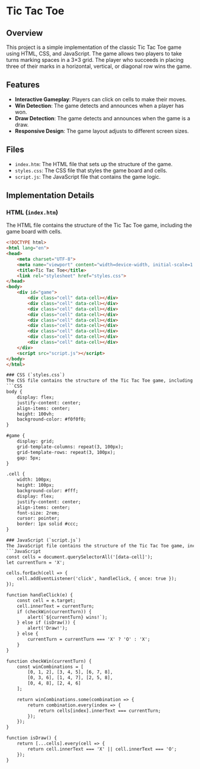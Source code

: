 # Tic Tac Toe

## Overview
This project is a simple implementation of the classic Tic Tac Toe game using HTML, CSS, and JavaScript. The game allows two players to take turns marking spaces in a 3×3 grid. The player who succeeds in placing three of their marks in a horizontal, vertical, or diagonal row wins the game.

## Features
- **Interactive Gameplay**: Players can click on cells to make their moves.
- **Win Detection**: The game detects and announces when a player has won.
- **Draw Detection**: The game detects and announces when the game is a draw.
- **Responsive Design**: The game layout adjusts to different screen sizes.

## Files
- `index.htm`: The HTML file that sets up the structure of the game.
- `styles.css`: The CSS file that styles the game board and cells.
- `script.js`: The JavaScript file that contains the game logic.

## Implementation Details

### HTML (`index.htm`)
The HTML file contains the structure of the Tic Tac Toe game, including the game board with cells.
```html
<!DOCTYPE html>
<html lang="en">
<head>
    <meta charset="UTF-8">
    <meta name="viewport" content="width=device-width, initial-scale=1.0">
    <title>Tic Tac Toe</title>
    <link rel="stylesheet" href="styles.css">
</head>
<body>
    <div id="game">
        <div class="cell" data-cell></div>
        <div class="cell" data-cell></div>
        <div class="cell" data-cell></div>
        <div class="cell" data-cell></div>
        <div class="cell" data-cell></div>
        <div class="cell" data-cell></div>
        <div class="cell" data-cell></div>
        <div class="cell" data-cell></div>
        <div class="cell" data-cell></div>
    </div>
    <script src="script.js"></script>
</body>
</html>

### CSS (`styles.css`)
The CSS file contains the structure of the Tic Tac Toe game, including the game board with cells.
```CSS
body {
    display: flex;
    justify-content: center;
    align-items: center;
    height: 100vh;
    background-color: #f0f0f0;
}

#game {
    display: grid;
    grid-template-columns: repeat(3, 100px);
    grid-template-rows: repeat(3, 100px);
    gap: 5px;
}

.cell {
    width: 100px;
    height: 100px;
    background-color: #fff;
    display: flex;
    justify-content: center;
    align-items: center;
    font-size: 2rem;
    cursor: pointer;
    border: 1px solid #ccc;
}

### JavaScript (`script.js`)
The JavaScript file contains the structure of the Tic Tac Toe game, including the game board with cells.
```JavaScript
const cells = document.querySelectorAll('[data-cell]');
let currentTurn = 'X';

cells.forEach(cell => {
    cell.addEventListener('click', handleClick, { once: true });
});

function handleClick(e) {
    const cell = e.target;
    cell.innerText = currentTurn;
    if (checkWin(currentTurn)) {
        alert(`${currentTurn} wins!`);
    } else if (isDraw()) {
        alert('Draw!');
    } else {
        currentTurn = currentTurn === 'X' ? 'O' : 'X';
    }
}

function checkWin(currentTurn) {
    const winCombinations = [
        [0, 1, 2], [3, 4, 5], [6, 7, 8],
        [0, 3, 6], [1, 4, 7], [2, 5, 8],
        [0, 4, 8], [2, 4, 6]
    ];

    return winCombinations.some(combination => {
        return combination.every(index => {
            return cells[index].innerText === currentTurn;
        });
    });
}

function isDraw() {
    return [...cells].every(cell => {
        return cell.innerText === 'X' || cell.innerText === 'O';
    });
}

